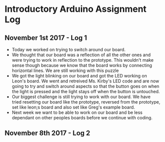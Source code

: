 # Introductory Arduino Assignment Log

## November 1st 2017 - Log 1 
* Today we worked on trying to switch around our board. 
* We thought that our board was a reflection of all the other ones and were trying to work in reflection to the prototype. This wouldn't make sense though because we know that the board works by connecting horizontal lines. We are still working with this puzzle
* We got the light blinking on our board and got the LED working on Leon's board. We went and retreived Ms. Kirby's LED code and are now going to try and switch around aspects so that the button goes on when the light is pressed and the light stays off when the button is untouched. 
* Our biggest challenge is still trying to work with our board. We have tried resetting our board like the prototype, reversed from the prototype, set like leon;s board and also set like Greg's example board.
* Next week we want to be able to work on our board and be less dependant on other peoples boards before we continue with coding.

## November 8th 2017 - Log 2
